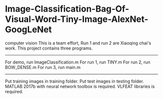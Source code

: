 # Image-Classification-Bag-Of-Visual-Word-Tiny-Image-AlexNet-GoogLeNet
computer vision
This is a team effort,
Run 1 and run 2 are Xiaoqing chai's work.
This project contains three programs.
************************************
For demo, run ImageClassification.m
For run 1, run TINY.m
For run 2, run BOW_DENSE.m
For run 3, run main.m
************************************
Put training images in training folder.
Put test images in testing folder.
MATLAB 2017b with neural network toolbox 
is required.
VLFEAT libraries is required.

